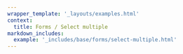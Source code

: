 ```yaml
---
wrapper_template: '_layouts/examples.html'
context:
  title: Forms / Select multiple
markdown_includes:
  example: '_includes/base/forms/select-multiple.html'
---
```

